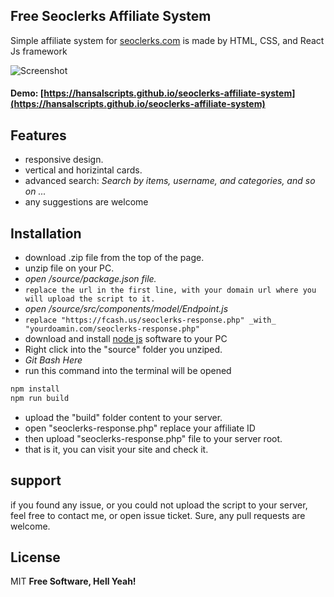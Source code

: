## Free Seoclerks Affiliate System
Simple affiliate system for [seoclerks.com](https://www.seoclerks.com/linkin/721499) is made by HTML, CSS, and React Js framework


![Screenshot](https://awesomescreenshot.s3.amazonaws.com/image/3006981/34274094-788520ade9272de8778980166e17c578.png?X-Amz-Algorithm=AWS4-HMAC-SHA256&X-Amz-Credential=AKIAJSCJQ2NM3XLFPVKA%2F20221110%2Fus-east-1%2Fs3%2Faws4_request&X-Amz-Date=20221110T181711Z&X-Amz-Expires=28800&X-Amz-SignedHeaders=host&X-Amz-Signature=586ff8f67b42902f44dd75c178a4c190c93486d54043c546fd321b29569a4ffa)

#### Demo: [https://hansalscripts.github.io/seoclerks-affiliate-system](https://hansalscripts.github.io/seoclerks-affiliate-system)

## Features
- responsive design.
- vertical and horizintal cards.
- advanced search: 
_Search by items, username, and categories, and so on ..._
- any suggestions are welcome

## Installation
- download .zip file from the top of the page.
- unzip file on your PC.
- _open /source/package.json file._
- ```replace the url in the first line, with your domain url where you will upload the script to it.```
- _open /source/src/components/model/Endpoint.js_
- ```replace "https://fcash.us/seoclerks-response.php" _with_ "yourdoamin.com/seoclerks-response.php" ```
- download and install [node js](https://nodejs.org/en/download/) software to your PC
- Right click into the "source" folder you unziped.
- _Git Bash Here_
- run this command into the terminal will be opened
```sh
npm install
npm run build
```
- upload the "build" folder content to your server.
- open "seoclerks-response.php" replace your affiliate ID
- then upload "seoclerks-response.php" file to your server root.
- that is it, you can visit your site and check it.


## support
if you found any issue, or you could not upload the script to your server,
feel free to contact me, or open issue ticket.
Sure, any pull requests are welcome.


## License
MIT
**Free Software, Hell Yeah!**
